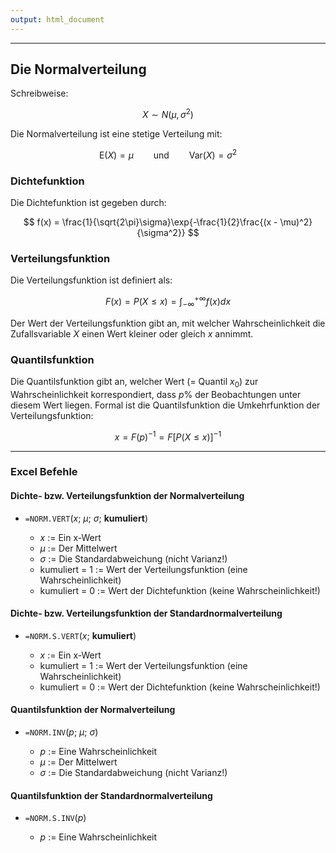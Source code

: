 ```yaml
---
output: html_document
---
```


***

## Die Normalverteilung

Schreibweise:

$$ X \sim N(\mu, \sigma^2)$$

Die Normalverteilung ist eine stetige Verteilung mit:

$$ \text{E}(X) = \mu \qquad\text{und}\qquad \text{Var}(X) = \sigma^2 $$

### Dichtefunktion

Die Dichtefunktion ist gegeben durch:

$$ f(x) = \frac{1}{\sqrt{2\pi}\sigma}\exp{-\frac{1}{2}\frac{(x - \mu)^2}{\sigma^2}} $$

### Verteilungsfunktion

Die Verteilungsfunktion ist definiert als:

$$ F(x) = P(X \leq x) = \int^{+\infty}_{-\infty}f(x) dx $$

Der Wert der Verteilungsfunktion gibt an, mit welcher Wahrscheinlichkeit die 
Zufallsvariable $X$ einen Wert kleiner oder gleich $x$ annimmt.

### Quantilsfunktion

Die Quantilsfunktion gibt an, welcher Wert (= Quantil $x_0$) zur Wahrscheinlichkeit
korrespondiert, dass $p\%$ der Beobachtungen unter diesem Wert liegen. Formal ist
die Quantilsfunktion die Umkehrfunktion der Verteilungsfunktion: 

$$ x = F(p)^{-1} = F[P(X \leq x)]^{-1} $$

---

### Excel Befehle

#### Dichte- bzw. Verteilungsfunktion der Normalverteilung

+ `=NORM.VERT`($x$; $\mu$; $\sigma$; **kumuliert**)

    + $x$ := Ein x-Wert
    + $\mu$ := Der Mittelwert
    + $\sigma$ := Die Standardabweichung (nicht Varianz!)
    + kumuliert = 1 := Wert der Verteilungsfunktion (eine Wahrscheinlichkeit)
    + kumuliert = 0 := Wert der Dichtefunktion (keine Wahrscheinlichkeit!)

#### Dichte- bzw. Verteilungsfunktion der Standardnormalverteilung

+ `=NORM.S.VERT`($x$; **kumuliert**)

    + $x$ := Ein x-Wert
    + kumuliert = 1 := Wert der Verteilungsfunktion (eine Wahrscheinlichkeit)
    + kumuliert = 0 := Wert der Dichtefunktion (keine Wahrscheinlichkeit!)

#### Quantilsfunktion der Normalverteilung

+ `=NORM.INV`($p$; $\mu$; $\sigma$)

    + $p$ := Eine Wahrscheinlichkeit
    + $\mu$ := Der Mittelwert
    + $\sigma$ := Die Standardabweichung (nicht Varianz!)

#### Quantilsfunktion der Standardnormalverteilung

+ `=NORM.S.INV`($p$)

    + $p$ := Eine Wahrscheinlichkeit
